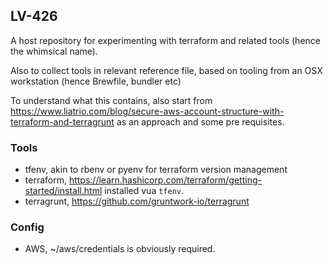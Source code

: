 LV-426
------

A host repository for experimenting with terraform and related tools (hence the whimsical name). 

Also to collect tools in relevant reference file, based on tooling from an OSX workstation (hence Brewfile, bundler etc)

To understand what this contains, also start from https://www.liatrio.com/blog/secure-aws-account-structure-with-terraform-and-terragrunt as an approach and some pre requisites. 

### Tools

* tfenv, akin to rbenv or pyenv for terraform version management
* terraform, https://learn.hashicorp.com/terraform/getting-started/install.html installed vua `tfenv`. 
* terragrunt, https://github.com/gruntwork-io/terragrunt 

### Config

* AWS, ~/aws/credentials is obviously required.

